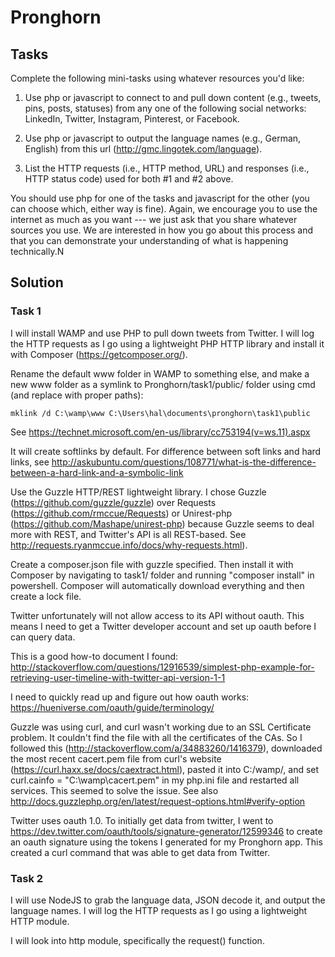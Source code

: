 # Pronghorn

## Tasks

Complete the following mini-tasks using whatever resources you'd like:

1. Use php or javascript to connect to and pull down content (e.g., tweets, pins, posts, statuses) from any one of the following social networks: LinkedIn, Twitter, Instagram, Pinterest, or Facebook.

2. Use php or javascript to output the language names (e.g., German, English) from this url (http://gmc.lingotek.com/language).

3. List the HTTP requests (i.e., HTTP method, URL) and responses (i.e., HTTP status code) used for both #1 and #2 above.

You should use php for one of the tasks and javascript for the other (you can choose which, either way is fine).  Again, we encourage you to use the internet as much as you want --- we just ask that you share whatever sources you use.  We are interested in how you go about this process and that you can demonstrate your understanding of what is happening technically.N

## Solution

### Task 1

I will install WAMP and use PHP to pull down tweets from Twitter. I will log the HTTP requests as I go using a lightweight PHP HTTP library and install it with Composer (https://getcomposer.org/).

Rename the default www folder in WAMP to something else, and make a new www folder as a symlink to Pronghorn/task1/public/ folder using cmd (and replace with proper paths):

    mklink /d C:\wamp\www C:\Users\hal\documents\pronghorn\task1\public

See https://technet.microsoft.com/en-us/library/cc753194(v=ws.11).aspx

It will create softlinks by default. For difference between soft links and hard links, see http://askubuntu.com/questions/108771/what-is-the-difference-between-a-hard-link-and-a-symbolic-link

Use the Guzzle HTTP/REST lightweight library. I chose Guzzle (https://github.com/guzzle/guzzle) over Requests (https://github.com/rmccue/Requests) or Unirest-php (https://github.com/Mashape/unirest-php) because Guzzle seems to deal more with REST, and Twitter's API is all REST-based. See http://requests.ryanmccue.info/docs/why-requests.html).

Create a composer.json file with guzzle specified. Then install it with Composer by navigating to task1/ folder and running "composer install" in powershell. Composer will automatically download everything and then create a lock file.

Twitter unfortunately will not allow access to its API without oauth. This means I need to get a Twitter developer account and set up oauth before I can query data.

This is a good how-to document I found: http://stackoverflow.com/questions/12916539/simplest-php-example-for-retrieving-user-timeline-with-twitter-api-version-1-1

I need to quickly read up and figure out how oauth works: https://hueniverse.com/oauth/guide/terminology/

Guzzle was using curl, and curl wasn't working due to an SSL Certificate problem. It couldn't find the file with all the certificates of the CAs. So I followed this (http://stackoverflow.com/a/34883260/1416379), downloaded the most recent cacert.pem file from curl's website (https://curl.haxx.se/docs/caextract.html), pasted it into C:/wamp/, and set
    curl.cainfo = "C:\wamp\cacert.pem"
in my php.ini file and restarted all services. This seemed to solve the issue. See also http://docs.guzzlephp.org/en/latest/request-options.html#verify-option


Twitter uses oauth 1.0. To initially get data from twitter, I went to https://dev.twitter.com/oauth/tools/signature-generator/12599346 to create an oauth signature using the tokens I generated for my Pronghorn app. This created a curl command that was able to get data from Twitter.


### Task 2

I will use NodeJS to grab the language data, JSON decode it, and output the language names. I will log the HTTP requests as I go using a lightweight HTTP module.

I will look into http module, specifically the request() function.



